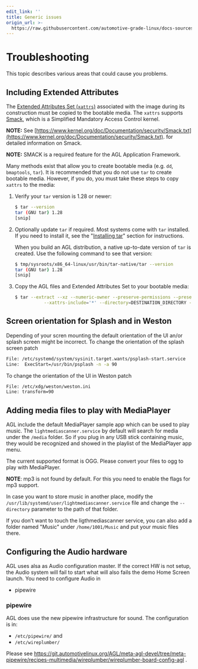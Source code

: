 ```yaml
---
edit_link: ''
title: Generic issues
origin_url: >-
  https://raw.githubusercontent.com/automotive-grade-linux/docs-sources/icefish/docs/getting-started/troubleshooting.md
---
```


<!-- WARNING: This file is generated by fetch_docs.js using /home/boron/Documents/AGL/docs-webtemplate/site/_data/tocs/getting_started/icefish/image-development-workflow-getting-started-book.yml -->

# Troubleshooting

This topic describes various areas that could cause you problems. 

## Including Extended Attributes

The
[Extended Attributes Set (`xattrs`)](https://linux-audit.com/using-xattrs-extended-attributes-on-linux/)
associated with the image during its construction must be copied to
the bootable media.
The `xattrs` supports
[Smack](https://en.wikipedia.org/wiki/Smack_(software)), which is a
Simplified Mandatory Access Control kernel.

**NOTE:** See
  [https://www.kernel.org/doc/Documentation/security/Smack.txt](https://www.kernel.org/doc/Documentation/security/Smack.txt).
  for detailed information on Smack.

**NOTE:** SMACK is a required feature for the AGL Application Framework.

Many methods exist that allow you to create bootable media (e.g. `dd`, `bmaptools`,
`tar`).
It is recommended that you do not use `tar` to create bootable media.
However, if you do, you must take these steps to copy `xattrs` to the media:

1. Verify your `tar` version is 1.28 or newer:

   ```bash
   $ tar --version
   tar (GNU tar) 1.28
   [snip]
   ```

2. Optionally update `tar` if required.
   Most systems come with `tar` installed.
   If you need to install it, see the
   "[Installing tar](https://www.howtoforge.com/tutorial/linux-tar-command/#installing-tar)"
   section for instructions.

   When you build an AGL distribution, a native up-to-date version of
   `tar` is created.
   Use the following command to see that version:

   ```bash
   $ tmp/sysroots/x86_64-linux/usr/bin/tar-native/tar --version
   tar (GNU tar) 1.28
   [snip]
   ```

3. Copy the AGL files and Extended Attributes Set to your bootable media:

   ```bash
   $ tar --extract --xz --numeric-owner --preserve-permissions --preserve-order --totals \
              --xattrs-include='*' --directory=DESTINATION_DIRECTORY --file=agl-demo-platform.....tar.xz
   ```

## Screen orientation for Splash and in Weston

Depending of your scren mounting the default orientation of the UI an/or splash screen might be incorrect.
To change the orientation of the splash screen patch

```bash
File: /etc/systemd/system/sysinit.target.wants/psplash-start.service
Line:  ExecStart=/usr/bin/psplash -n -a 90
```

To change the orientation of the UI in Weston patch

```bash
File: /etc/xdg/weston/weston.ini
Line: transform=90
```

## Adding media files to play with MediaPlayer

AGL include the default MediaPlayer sample app which can be used to play music. The `lightmediascanner.service` by default will search for media under the `/media` folder. So if you plug in any USB stick containing music, they would be recognized and showed in the playlist of the MediaPlayer app menu.

The current supported format is OGG. Please convert your files to ogg to play with MediaPlayer.

**NOTE**: mp3 is not found by default. For this you need to enable the flags for mp3 support.

In case you want to store music in another place, modify the `/usr/lib/systemd/user/lightmediascanner.service` file and change the `--directory` parameter to the path of that folder.

If you don’t want to touch the ligthmediascanner service, you can also add a folder named "Music" under `/home/1001/Music` and put your music files there.

## Configuring the Audio hardware

AGL uses alsa as Audio configuration master. If the correct HW is not setup, the Audio system will fail to start what will also fails the demo Home Screen launch.
You need to configure Audio in

* pipewire

### pipewire

AGL does use the new pipewire infrastructure for sound.
The configuration is in:

* `/etc/pipewire/`
and
* `/etc/wireplumber/`

Please see https://git.automotivelinux.org/AGL/meta-agl-devel/tree/meta-pipewire/recipes-multimedia/wireplumber/wireplumber-board-config-agl .
